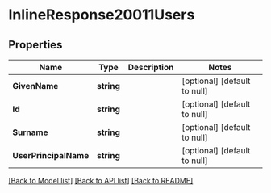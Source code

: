 # InlineResponse20011Users

## Properties
Name | Type | Description | Notes
------------ | ------------- | ------------- | -------------
**GivenName** | **string** |  | [optional] [default to null]
**Id** | **string** |  | [optional] [default to null]
**Surname** | **string** |  | [optional] [default to null]
**UserPrincipalName** | **string** |  | [optional] [default to null]

[[Back to Model list]](../README.md#documentation-for-models) [[Back to API list]](../README.md#documentation-for-api-endpoints) [[Back to README]](../README.md)

